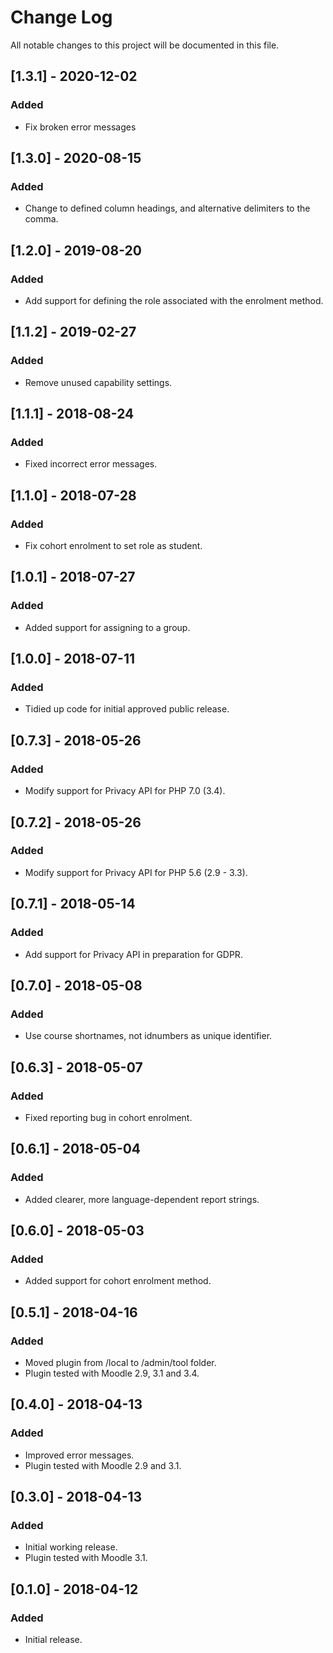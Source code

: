 # Change Log
All notable changes to this project will be documented in this file.

## [1.3.1] - 2020-12-02
### Added
- Fix broken error messages

## [1.3.0] - 2020-08-15
### Added
- Change to defined column headings, and alternative delimiters to the comma.

## [1.2.0] - 2019-08-20
### Added
- Add support for defining the role associated with the enrolment method.

## [1.1.2] - 2019-02-27
### Added
- Remove unused capability settings.

## [1.1.1] - 2018-08-24
### Added
- Fixed incorrect error messages.

## [1.1.0] - 2018-07-28
### Added
- Fix cohort enrolment to set role as student.

## [1.0.1] - 2018-07-27
### Added
- Added support for assigning to a group.

## [1.0.0] - 2018-07-11
### Added
- Tidied up code for initial approved public release.

## [0.7.3] - 2018-05-26
### Added
- Modify support for Privacy API for PHP 7.0 (3.4).

## [0.7.2] - 2018-05-26
### Added
- Modify support for Privacy API for PHP 5.6 (2.9 - 3.3).

## [0.7.1] - 2018-05-14
### Added
- Add support for Privacy API in preparation for GDPR.

## [0.7.0] - 2018-05-08
### Added
- Use course shortnames, not idnumbers as unique identifier.

## [0.6.3] - 2018-05-07
### Added
- Fixed reporting bug in cohort enrolment.

## [0.6.1] - 2018-05-04
### Added
- Added clearer, more language-dependent report strings.

## [0.6.0] - 2018-05-03
### Added
- Added support for cohort enrolment method.

## [0.5.1] - 2018-04-16
### Added
- Moved plugin from /local to /admin/tool folder.
- Plugin tested with Moodle 2.9, 3.1 and 3.4.

## [0.4.0] - 2018-04-13
### Added
- Improved error messages.
- Plugin tested with Moodle 2.9 and 3.1.

## [0.3.0] - 2018-04-13
### Added
- Initial working release.
- Plugin tested with Moodle 3.1.

## [0.1.0] - 2018-04-12
### Added
- Initial release.
